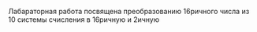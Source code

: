 Лабараторная работа посвящена преобразованию 16ричного числа
из 10 системы счисления в 16ричную и 2ичную